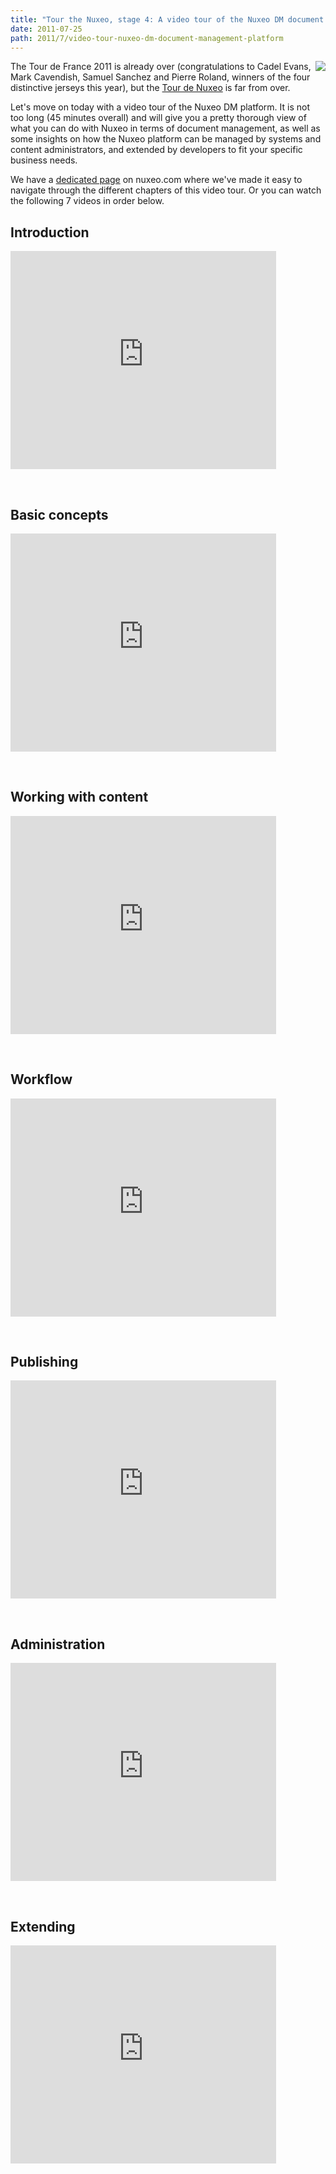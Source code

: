 ```yaml
---
title: "Tour the Nuxeo, stage 4: A video tour of the Nuxeo DM document management platform"
date: 2011-07-25
path: 2011/7/video-tour-nuxeo-dm-document-management-platform
---
```


<img style="float: right; margin-left: 5px;" src="/images/6a010536291c30970b014e8a1b03a0970d-800wi.png"/>
The Tour de France 2011 is already over (congratulations to Cadel Evans, Mark Cavendish, Samuel Sanchez and Pierre Roland, winners of the four distinctive jerseys this year), but the <a href="/blog/2011/07/introducing-2011-tour-nuxeo/">Tour de Nuxeo</a> is far from over.</p>

<p>Let's move on today with a video tour of the Nuxeo DM platform. It is not too long (45 minutes overall) and will give you a pretty thorough view of what you can do with Nuxeo in terms of document management, as well as some insights on how the Nuxeo platform can be managed by systems and content administrators, and extended by developers to fit your specific business needs.</p>

<p>We have a <a href="http://www.nuxeo.com/en/products/document-management/product-tour/">dedicated page</a> on nuxeo.com where we've made it easy to navigate through the different chapters of this video tour. Or you can watch the following 7 videos in order below.</p>

<!-- more -->

<h2>Introduction</h2>

<p><iframe width="425" height="349" src="http://www.youtube.com/embed/mgpteLDEy3g" frameborder="0" allowfullscreen></iframe>

<br/></p>

<h2>Basic concepts</h2>

<p><iframe width="425" height="349" src="http://www.youtube.com/embed/adn9jnA1Qp0" frameborder="0" allowfullscreen></iframe>

<br/></p>

<h2>Working with content</h2>

<p><iframe width="425" height="349" src="http://www.youtube.com/embed/kxFWWkB40pk" frameborder="0" allowfullscreen></iframe>

<br/></p>

<h2>Workflow</h2>

<p><iframe width="425" height="349" src="http://www.youtube.com/embed/9AW_9IGqqwA" frameborder="0" allowfullscreen></iframe>

<br/></p>

<h2>Publishing</h2>

<p><iframe width="425" height="349" src="http://www.youtube.com/embed/7VMlzadlncg" frameborder="0" allowfullscreen></iframe>

<br/></p>

<h2>Administration</h2>

<p><iframe width="425" height="349" src="http://www.youtube.com/embed/iV1ashpHKnU" frameborder="0" allowfullscreen></iframe>

<br/></p>

<h2>Extending</h2>

<p><iframe width="425" height="349" src="http://www.youtube.com/embed/tK63vaxons0" frameborder="0" allowfullscreen></iframe>

<br/></p>

